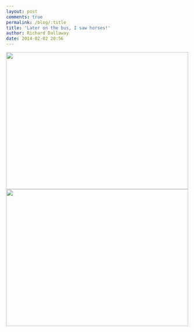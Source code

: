 ```yaml
---
layout: post
comments: true
permalink: /blog/:title
title: 'Later on the bus, I saw horses!'
author: Richard Dallaway
date: 2014-02-02 20:56
---
```


<div><a href="//static.skitters.dallaway.com/tp_2014-02-02_14_05_08.jpg"><img src="//static.skitters.dallaway.com/tp_thumb_2014-02-02_14_05_08.jpg" width="500" height="375"/></a></div><div><a href="//static.skitters.dallaway.com/tp_2014-02-02_14_05_02.jpg"><img src="//static.skitters.dallaway.com/tp_thumb_2014-02-02_14_05_02.jpg" width="500" height="375"/></a></div>

   
      
